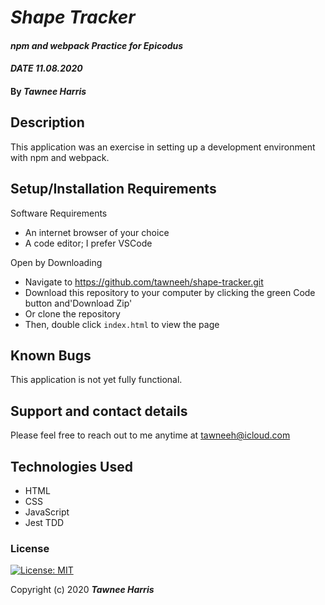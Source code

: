 # _Shape Tracker_

#### _npm and webpack Practice for Epicodus_ 
#### _DATE 11.08.2020_

#### By _**Tawnee Harris**_

## Description

This application was an exercise in setting up a development environment with npm and webpack.

## Setup/Installation Requirements

Software Requirements
* An internet browser of your choice
* A code editor; I prefer VSCode

Open by Downloading
* Navigate to <https://github.com/tawneeh/shape-tracker.git>
* Download this repository to your computer by clicking the green Code button and'Download Zip'
* Or clone the repository
* Then, double click `index.html` to view the page

## Known Bugs

This application is not yet fully functional. 

## Support and contact details

Please feel free to reach out to me anytime at <tawneeh@icloud.com>

## Technologies Used

* HTML
* CSS
* JavaScript
* Jest TDD

### License

[![License: MIT](https://img.shields.io/badge/License-MIT-yellow.svg)](https://opensource.org/licenses/MIT)

Copyright (c) 2020 **_Tawnee Harris_**
